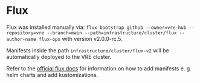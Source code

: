 # Flux

Flux was installed manually via: `flux bootstrap github --owner=vre-hub --repository=vre --branch=main --path=infrastructure/cluster/flux --author-name flux-ops` with version v2.0.0-rc.5. 

Manifests inside the path `infrastructure/cluster/flux-v2` will be automatically deployed to the VRE cluster.

Refer to the [official flux docs](https://fluxcd.io/flux/) for information on how to add manifests e. g. helm charts and add kustomizations.
